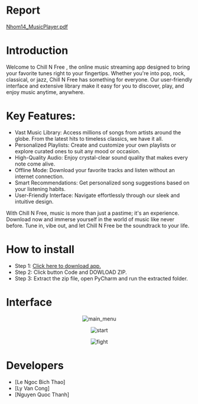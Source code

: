 # Report
[Nhom14_MusicPlayer.pdf](https://github.com/ThunSuy/FatalSiege/blob/master/BaoCao.pdf)

# Introduction
Welcome to Chill N Free , the online music streaming app designed to bring your favorite tunes right to your fingertips. Whether you're into pop, rock, classical, or jazz, Chill N Free has something for everyone. Our user-friendly interface and extensive library make it easy for you to discover, play, and enjoy music anytime, anywhere.

# Key Features:
+ Vast Music Library: Access millions of songs from artists around the globe. From the latest hits to timeless classics, we have it all.
+ Personalized Playlists: Create and customize your own playlists or explore curated ones to suit any mood or occasion.
+ High-Quality Audio: Enjoy crystal-clear sound quality that makes every note come alive.
+ Offline Mode: Download your favorite tracks and listen without an internet connection.
+ Smart Recommendations: Get personalized song suggestions based on your listening habits.
+ User-Friendly Interface: Navigate effortlessly through our sleek and intuitive design.

With Chill N Free, music is more than just a pastime; it's an experience. Download now and immerse yourself in the world of music like never before. Tune in, vibe out, and let Chill N Free be the soundtrack to your life.
  
# How to install
* Step 1: [Click here to download app.](https://github.com/lnbthao/MusicPlayer.git)
* Step 2: Click button Code and DOWLOAD ZIP.
* Step 3: Extract the zip file, open PyCharm and run the extracted folder.

# Interface
<p align="center">
    <img src="https://i.pinimg.com/736x/d8/15/da/d815da28fc2aacfadf82c3e7e387f50f.jpg" alt="main_menu">
</p>
<p align="center">
    <img src="https://i.pinimg.com/736x/55/7e/db/557edb6fc488945415bcb37ba7dc6b6a.jpg" alt="start">
</p>
<p align="center">
    <img src="https://i.pinimg.com/736x/b8/63/96/b863963de9df9987087f890e810222b6.jpg" alt="fight">
</p>

# Developers
* [Le Ngoc Bich Thao]
* [Ly Van Cong]
* [Nguyen Quoc Thanh]
